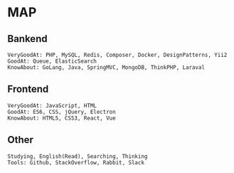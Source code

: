 MAP
==

Bankend
--

``` text
VeryGoodAt: PHP, MySQL, Redis, Composer, Docker, DesignPatterns, Yii2  
GoodAt: Queue, ElasticSearch  
KnowAbout: GoLang, Java, SpringMVC, MongoDB, ThinkPHP, Laraval
```

Frontend
--

``` text
VeryGoodAt: JavaScript, HTML  
GoodAt: ES6, CSS, jQuery, Electron  
KnowAbout: HTML5, CSS3, React, Vue
```

Other
--

``` text
Studying, English(Read), Searching, Thinking
Tools: Github, StackOverflow, Rabbit, Slack
```